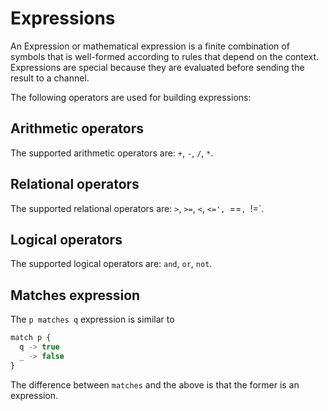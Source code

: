 # Expressions
An Expression or mathematical expression is a finite combination of symbols that is well-formed according to rules that depend on the context. 
Expressions are special because they are evaluated before sending the result to a channel. 

The following operators are used for building expressions:

## Arithmetic operators
The supported arithmetic operators are: `+`, `-`, `/`, `*`.

## Relational operators
The supported relational operators are: `>`, `>=`, `<`, `<=', `==`, `!=`.

## Logical operators
The supported logical operators are: `and`, `or`, `not`.

## Matches expression
The `p matches q` expression is similar to  
```javascript
match p {
  q -> true
  _ -> false
}
```
The difference between `matches` and the above is that the former is an expression.
